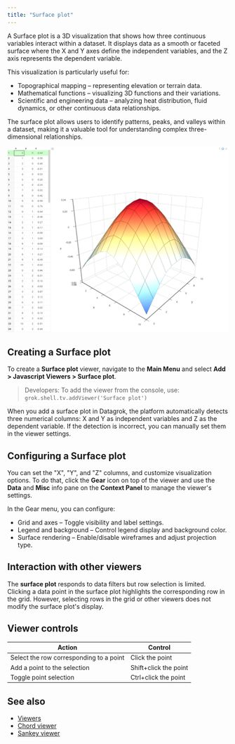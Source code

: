 ```yaml
---
title: "Surface plot"
---
```

A Surface plot is a 3D visualization that shows how three continuous variables
interact within a dataset. It displays data as a smooth or faceted surface where
the X and Y axes define the independent variables, and the Z axis represents the dependent variable.

This visualization is particularly useful for:

* Topographical mapping – representing elevation or terrain data.
* Mathematical functions – visualizing 3D functions and their variations.
* Scientific and engineering data – analyzing heat distribution, fluid dynamics, or other continuous data relationships.

The surface plot allows users to identify patterns, peaks, and valleys within a dataset,
making it a valuable tool for understanding complex three-dimensional relationships.

![Surface plot](img/surface-plot.png)

## Creating a Surface plot

To create a **Surface plot** viewer, navigate to the **Main Menu**
and select **Add > Javascript Viewers > Surface plot**.

> Developers: To add the viewer from the console, use:
`grok.shell.tv.addViewer('Surface plot')`

When you add a surface plot in Datagrok, the platform automatically detects three
numerical columns: X and Y as independent variables and Z as the dependent variable.
If the detection is incorrect, you can manually set them in the viewer settings.

## Configuring a Surface plot

You can set the "X", "Y", and "Z" columns, and customize visualization options.
To do that, click the **Gear** icon on top of the viewer and use the **Data**
and **Misc** info pane on the **Context Panel** to manage the viewer's settings.

In the Gear menu, you can configure:

* Grid and axes – Toggle visibility and label settings.
* Legend and background – Control legend display and background color.
* Surface rendering – Enable/disable wireframes and adjust projection type.

## Interaction with other viewers

The **surface plot** responds to data filters but row selection is limited. Clicking a
data point in the surface plot highlights the corresponding row in the grid. However,
selecting rows in the grid or other viewers does not modify the surface plot's display.

## Viewer controls

| Action                                  | Control               |
|-----------------------------------------|-----------------------|
| Select the row corresponding to a point | Click the point       |
| Add a point to the selection            | Shift+click the point |
| Toggle point selection                  | Ctrl+click the point  |

## See also

* [Viewers](../viewers/viewers.md)
* [Chord viewer](chord.md)
* [Sankey viewer](sankey.md)
